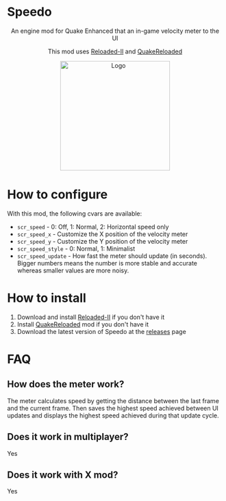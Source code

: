 # Speedo
<p align="center">An engine mod for Quake Enhanced that an in-game velocity meter to the UI</p>
<p align="center">This mod uses <a href="https://github.com/Reloaded-Project/Reloaded-II">Reloaded-II</a> and <a href="https://github.com/jpiolho/QuakeReloaded">QuakeReloaded</a></p>
<p align="center"><img width="256" height="256" alt="Logo" src="https://github.com/jpiolho/QuakeReloaded-Speedo/blob/main/Speedo/Preview.png"></p>


# How to configure
With this mod, the following cvars are available:
* `scr_speed` - 0: Off, 1: Normal, 2: Horizontal speed only
* `scr_speed_x` - Customize the X position of the velocity meter
* `scr_speed_y` - Customize the Y position of the velocity meter
* `scr_speed_style` - 0: Normal, 1: Minimalist
* `scr_speed_update` - How fast the meter should update (in seconds). Bigger numbers means the number is more stable and accurate whereas smaller values are more noisy.

# How to install
1. Download and install [Reloaded-II](https://github.com/Reloaded-Project/Reloaded-II) if you don't have it
2. Install [QuakeReloaded](https://github.com/jpiolho/QuakeReloaded) mod if you don't have it
3. Download the latest version of Speedo at the [releases](https://github.com/jpiolho/QuakeReloaded-Speedo/releases) page

# FAQ
## How does the meter work?
The meter calculates speed by getting the distance between the last frame and the current frame. Then saves the highest speed achieved between UI updates and displays the highest speed achieved during that update cycle.

## Does it work in multiplayer?
Yes

## Does it work with X mod?
Yes